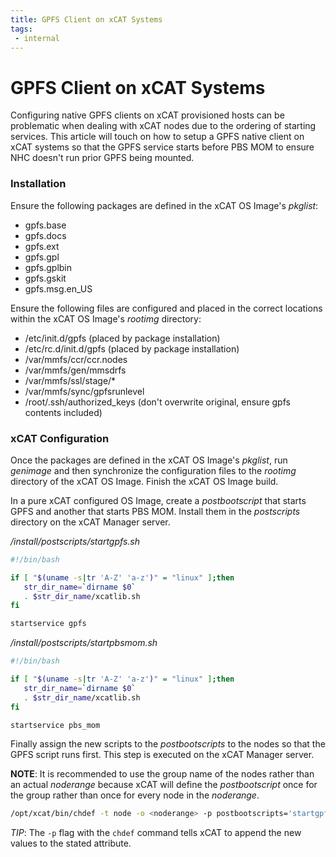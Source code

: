 ```yaml
---
title: GPFS Client on xCAT Systems
tags:
 - internal
---
```


# GPFS Client on xCAT Systems

Configuring native GPFS clients on xCAT provisioned hosts can be problematic
when dealing with xCAT nodes due to the ordering of starting services. This
article will touch on how to setup a GPFS native client on xCAT systems so
that the GPFS service starts before PBS MOM to ensure NHC doesn't run prior
GPFS being mounted.

### Installation
Ensure the following packages are defined in the xCAT OS Image's _pkglist_:

* gpfs.base
* gpfs.docs
* gpfs.ext
* gpfs.gpl
* gpfs.gplbin
* gpfs.gskit
* gpfs.msg.en_US

Ensure the following files are configured and placed in the correct locations
within the xCAT OS Image's _rootimg_ directory:

* /etc/init.d/gpfs (placed by package installation)
* /etc/rc.d/init.d/gpfs (placed by package installation)
* /var/mmfs/ccr/ccr.nodes
* /var/mmfs/gen/mmsdrfs
* /var/mmfs/ssl/stage/\*
* /var/mmfs/sync/gpfsrunlevel
* /root/.ssh/authorized_keys (don't overwrite original, ensure gpfs contents included)

### xCAT Configuration

Once the packages are defined in the xCAT OS Image's _pkglist_, run _genimage_
and then synchronize the configuration files to the _rootimg_ directory of the
xCAT OS Image. Finish the xCAT OS Image build.

In a pure xCAT configured OS Image, create a _postbootscript_ that starts GPFS
and another that starts PBS MOM. Install them in the _postscripts_ directory on
the xCAT Manager server.

_/install/postscripts/startgpfs.sh_
```bash
#!/bin/bash

if [ "$(uname -s|tr 'A-Z' 'a-z')" = "linux" ];then
   str_dir_name=`dirname $0`
   . $str_dir_name/xcatlib.sh
fi

startservice gpfs
```

_/install/postscripts/startpbsmom.sh_
```bash
#!/bin/bash

if [ "$(uname -s|tr 'A-Z' 'a-z')" = "linux" ];then
   str_dir_name=`dirname $0`
   . $str_dir_name/xcatlib.sh
fi

startservice pbs_mom
```

Finally assign the new scripts to the _postbootscripts_ to the nodes so that
the GPFS script runs first. This step is executed on the xCAT Manager server.

**NOTE**: It is recommended to use the group name of the nodes rather than an
actual _noderange_ because xCAT will define the _postbootscript_ once for the
group rather than once for every node in the _noderange_.

```bash
/opt/xcat/bin/chdef -t node -o <noderange> -p postbootscripts='startgpfs.sh,startpbsmom.sh'
```
_TIP_: The `-p` flag with the `chdef` command tells xCAT to append the new
values to the stated attribute.
